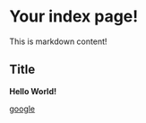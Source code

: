 # Your index page!

This is markdown content!

## Title

**Hello World!**

[google](http://google.com)
